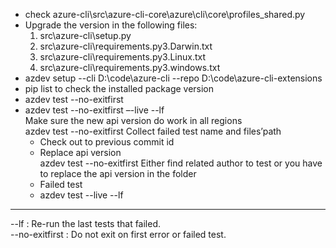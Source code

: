 - check azure-cli\src\azure-cli-core\azure\cli\core\profiles\_shared.py
- Upgrade the version in the following files:  
    1. src\azure-cli\setup.py  
    2. src\azure-cli\requirements.py3.Darwin.txt  
    3. src\azure-cli\requirements.py3.Linux.txt  
    4. src\azure-cli\requirements.py3.windows.txt  
- azdev setup --cli D:\code\azure-cli --repo D:\code\azure-cli-extensions
- pip list to check the  installed package version 
- azdev test --no-exitfirst
- azdev test --no-exitfirst –-live --lf  
Make sure the new api version do work in all regions  
azdev test --no-exitfirst 
Collect failed test name and files’path  
    - Check out to previous commit id  
    - Replace api version  
azdev test --no-exitfirst 
Either find related author to test or you have to replace the api version in the folder  
    - Failed test  
    - azdev test --live --lf  

------------------------------------------------------------------
--lf               : Re-run the last tests that failed.  
--no-exitfirst     : Do not exit on first error or failed test.